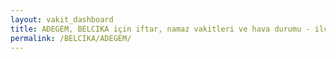 ```yaml
---
layout: vakit_dashboard
title: ADEGEM, BELCIKA için iftar, namaz vakitleri ve hava durumu - ilçe/eyalet seç
permalink: /BELCIKA/ADEGEM/
---
```


<script type="text/javascript">
  var GLOBAL_COUNTRY = 'BELCIKA';
  var GLOBAL_CITY = 'ADEGEM';
  var GLOBAL_STATE = '';
  var lat = 72;
  var lon = 21;
</script>
